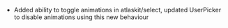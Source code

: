 - Added ability to toggle animations in atlaskit/select, updated UserPicker to disable animations using this new behaviour
